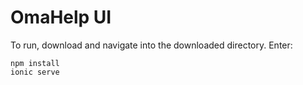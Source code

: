 # OmaHelp UI

To run, download and navigate into the downloaded directory. Enter:

```
npm install
ionic serve
```
